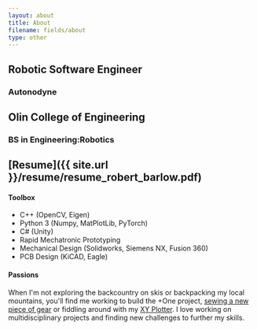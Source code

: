 ```yaml
---
layout: about
title: About
filename: fields/about
type: other
---
```


## Robotic Software Engineer

### Autonodyne


## Olin College of Engineering

### BS in Engineering:Robotics

## [Resume]({{ site.url }}/resume/resume_robert_barlow.pdf)


#### Toolbox
* C++ (OpenCV, Eigen)
* Python 3 (Numpy, MatPlotLib, PyTorch)
* C# (Unity)
* Rapid Mechatronic Prototyping 
* Mechanical Design (Solidworks, Siemens NX, Fusion 360)
* PCB Design (KiCAD, Eagle)

#### Passions
When I'm not exploring the backcountry on skis or backpacking my local mountains, you'll find me working to build the +One project, [sewing a  new  piece of gear](https://barlowr.github.io/project_pages/myog.html) or fiddling around with my [XY Plotter](https://barlowr.github.io/projects/software/xyplotter.html). I love working on multidisciplinary projects and finding new challenges to further my skills.

